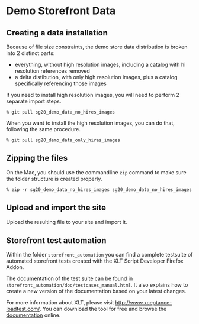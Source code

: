 # Demo Storefront Data

## Creating a data installation

Because of file size constraints, the demo store data distribution is broken into 2 distinct parts:
- everything, without high resolution images, including a catalog with hi resolution references removed
- a delta distibution, with only high resolution images, plus a catalog specifically referencing those images

If you need to install high resolution images, you will need to perform 2 separate import steps.

    % git pull sg20_demo_data_no_hires_images
    
When you want to install the high resolution images, you can do that, following the same procedure.

    % git pull sg20_demo_data_only_hires_images
    

## Zipping the files

On the Mac, you should use the commandline `zip` command to make sure the folder structure is created properly.

    % zip -r sg20_demo_data_no_hires_images sg20_demo_data_no_hires_images


## Upload and import the site

Upload the resulting file to your site and import it.
    
## Storefront test automation

Within the folder `storefront_automation` you can find a complete testsuite of automated storefront tests 
created with the XLT Script Developer Firefox Addon.

The documentation of the test suite can be found in `storefront_automation/doc/testcases_manual.html`. It also explains how to create a new
version of the documentation based on your latest changes.

For more information about XLT, please visit http://www.xceptance-loadtest.com/. You can 
download the tool for free and browse the [documentation](http://www.xceptance-loadtest.com/releases/xlt/latest/user-manual.html "XLT Documentation") online.
